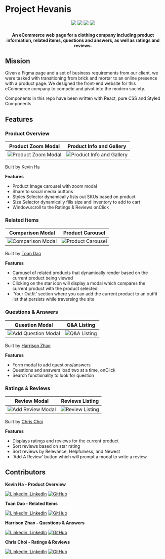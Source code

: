 # Project Hevanis

<div align="center" width="100%">
  <img src="https://img.shields.io/badge/react-%2320232a.svg?style=for-the-badge&logo=react&logoColor=%2361DAFB" />
  <img src="https://img.shields.io/badge/node.js-6DA55F?style=for-the-badge&logo=node.js&logoColor=white" />
  <img src="https://img.shields.io/badge/express.js-%23404d59.svg?style=for-the-badge&logo=express&logoColor=%2361DAFB" />
  <img src="https://img.shields.io/badge/AWS-%23FF9900.svg?style=for-the-badge&logo=amazon-aws&logoColor=white" />
</div>

<h4 align="center">An eCommerce web page for a clothing company including product information, related items, questions and answers, as well as ratings and reviews.</h4>

## Mission
Given a Figma page and a set of business requirements from our client, we were tasked with transitioning from brick and mortar to an online presence with a product page. We designed the front-end website for this eCommerce company to compete and pivot into the modern society.

Components in this repo have been written with React, pure CSS and Styled Components

## Features

### Product Overview
Product Zoom Modal           |  Product Info and Gallery
:-------------------------:|:-------------------------:
![Product Zoom Modal](https://i.imgur.com/eC4bqEo.gif)  |  ![Product Info and Gallery](https://imgur.com/3GpAlvw.gif)

Built by <a href=https://github.com/kevhaha>Kevin Ha</a>

<b>Features</b>
- Product Image carousel with zoom modal
- Share to social media buttons
- Styles Selector dynamically lists out SKUs based on product
- Size Selector dynamically fills size and inventory to add to cart
- Window.scroll to the Ratings & Reviews onClick

### Related Items
Comparison Modal             |  Product Carousel
:-------------------------:|:-------------------------:
![Comparison Modal](https://imgur.com/JM9hyIQ.gif)  |  ![Product Carousel](https://imgur.com/0K6wloT.gif)

Built by <a href=https://github.com/toanddao>Toan Dao</a>

<b>Features</b>
- Carousel of related products that dynamically render based on the current product being viewed
- Clicking on the star icon will display a modal which compares the current product with the product selected
- 'Your Outfit' section where you can add the current product to an outfit list that persists while traversing the site

### Questions & Answers
Question Modal     |  Q&A Listing
:-------------------------:|:-------------------------:
![Add Question Modal](https://imgur.com/houUhrd.gif)  |  ![Q&A Listing](https://i.imgur.com/QvpELCY.gif)

Built by <a href=https://github.com/harrisonzhao97>Harrison Zhao</a>

<b>Features</b>
- Form modal to add questions/answers
- Questions and answers load two at a time, onClick
- Search functionality to look for question

### Ratings & Reviews
Review Modal     |  Reviews Listing
:-------------------------:|:-------------------------:
![Add Review Modal](https://imgur.com/OvhGbNi.gif)  |  ![Review Listing](https://imgur.com/BzTFMXy)

Built by <a href=https://github.com/chrisxchoi>Chris Choi</a>

<b>Features</b>
- Displays ratings and reviews for the current product
- Sort reviews based on star rating
- Sort reviews by Relevance, Helpfulness, and Newest
- 'Add A Review' button which will prompt a modal to write a review

## Contributors

**Kevin Ha - Product Overview**

[![Linkedin: LinkedIn](https://img.shields.io/badge/linkedin-%230077B5.svg?style=for-the-badge&logo=linkedin&logoColor=white&link=https://www.linkedin.com/in/caleb-kim0510/)](https://www.linkedin.com/in/kevincwha/)
[![GitHub](https://img.shields.io/badge/github-%23121011.svg?style=for-the-badge&logo=github&logoColor=white&link=https://github.com/cariboukim)](https://github.com/kevhaha)

**Toan Dao - Related Items**

[![Linkedin: LinkedIn](https://img.shields.io/badge/linkedin-%230077B5.svg?style=for-the-badge&logo=linkedin&logoColor=white&link=https://www.linkedin.com/in/caleb-kim0510/)](https://www.linkedin.com/in/toanddao/)
[![GitHub](https://img.shields.io/badge/github-%23121011.svg?style=for-the-badge&logo=github&logoColor=white&link=https://github.com/cariboukim)](https://github.com/toanddao)

**Harrison Zhao - Questions & Answers**

[![Linkedin: LinkedIn](https://img.shields.io/badge/linkedin-%230077B5.svg?style=for-the-badge&logo=linkedin&logoColor=white&link=https://www.linkedin.com/in/caleb-kim0510/)](https://www.linkedin.com/in/harrison-zhao/)
[![GitHub](https://img.shields.io/badge/github-%23121011.svg?style=for-the-badge&logo=github&logoColor=white&link=https://github.com/cariboukim)](https://github.com/harrisonzhao97)

**Chris Choi - Ratings & Reviews**

[![Linkedin: LinkedIn](https://img.shields.io/badge/linkedin-%230077B5.svg?style=for-the-badge&logo=linkedin&logoColor=white&link=https://www.linkedin.com/in/caleb-kim0510/)](https://www.linkedin.com/in/chrisxchoi/)
[![GitHub](https://img.shields.io/badge/github-%23121011.svg?style=for-the-badge&logo=github&logoColor=white&link=https://github.com/cariboukim)](https://github.com/chrisxchoi)

